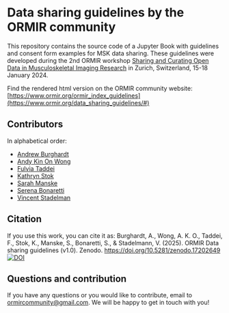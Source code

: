 # Data sharing guidelines by the ORMIR community

This repository contains the source code of a Jupyter Book with guidelines and consent form examples for MSK data sharing.
These guidelines were developed during the 2nd ORMIR workshop [Sharing and Curating Open Data in Musculoskeletal Imaging Research](https://www.ormir.org/events.html#:~:text=Sharing%20and%20Curating%20Open%20Data%20in%20Musculoskeletal%20Imaging%20Research) in Zurich, Switzerland, 15-18 January 2024. 

Find the rendered html version on the ORMIR community website: [https://www.ormir.org/ormir_index_guidelines](https://www.ormir.org/data_sharing_guidelines/#)

## Contributors 
In alphabetical order:

- [Andrew Burghardt](https://profiles.ucsf.edu/andrew.burghardt)
- [Andy Kin On Wong](https://rsi.utoronto.ca/faculty/andy-kin-wong)
- [Fulvia Taddei](http://www.ior.it/en/ricerca-e-innovazione/fulvia-taddei-biomedical-engineer)
- [Kathryn Stok](https://findanexpert.unimelb.edu.au/profile/778607-kathryn-stok)
- [Sarah Manske](https://cumming.ucalgary.ca/departments/radiology/profiles/sarah-manske)
- [Serena Bonaretti](https://sbonaretti.github.io/)
- [Vincent Stadelman](https://www.schulthess-klinik.ch/de/spezialist/vincent-stadelmann-phd-emba)

## Citation
If you use this work, you can cite it as:
Burghardt, A., Wong, A. K. O., Taddei, F., Stok, K., Manske, S., Bonaretti, S., & Stadelmann, V. (2025). ORMIR Data sharing guidelines (v1.0). Zenodo. https://doi.org/10.5281/zenodo.17202649
[![DOI](https://zenodo.org/badge/DOI/10.5281/zenodo.17202649.svg)]((https://doi.org/10.5281/zenodo.17202649))


## Questions and contribution
If you have any questions or you would like to contribute, email to ormircommunity@gmail.com. We will be happy to get in touch with you! 
